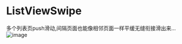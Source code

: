 # ListViewSwipe
多个列表页push滑动,间隔页面也能像相邻页面一样平缓无缝衔接滑出来...
 ![image](https://github.com/wswei99/ListViewSwipe/raw/master/test/listviewSwipe.gif) 
